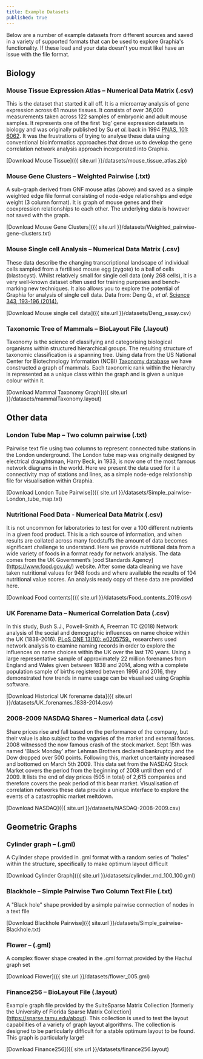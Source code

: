 ```yaml
---
title: Example Datasets
published: true
---
```


Below are a number of example datasets from different sources and saved in a variety of supported formats that can be used to explore Graphia's functionality. If these load and your data doesn't you most likel have an issue with the file format.

## **Biology**

### **Mouse Tissue Expression Atlas** – Numerical Data Matrix (.csv)

This is the dataset that started it all off. It is a microarray analysis of gene expression across 61 mouse tissues. It consists of over 36,000 measurements taken across 122 samples of embryonic and adult mouse samples. It represents one of the first ‘big’ gene expression datasets in biology and was originally published by Su _et al._ back in 1994 [PNAS, 101: 6062](https://www.ncbi.nlm.nih.gov/pmc/articles/PMC395923/). It was the frustrations of trying to analyse these data using conventional bioinformatics approaches that drove us to develop the gene correlation network analysis approach incorporated into Graphia.

[Download Mouse Tissue]({{ site.url }}/datasets/mouse_tissue_atlas.zip)

### **Mouse Gene Clusters** – Weighted Pairwise (.txt)

A sub-graph derived from GNF mouse atlas (above) and saved as a simple weighted edge file format consisting of node-edge relationships and edge weight (3 column format). It is graph of mouse genes and their coexpression relationships to each other. The underlying data is however not saved with the graph.

[Download Mouse Gene Clusters]({{ site.url }}/datasets/Weighted_pairwise-gene-clusters.txt)


### **Mouse Single cell Analysis** – Numerical Data Matrix (.csv)

These data describe the changing transcriptional landscape of individual cells sampled from a fertilised mouse egg (zygote) to a ball of cells (blastocyst). Whilst relatively small for single cell data (only 268 cells), it is a very well-known dataset often used for training purposes and bench-marking new techniques. It also allows you to explore the potential of Graphia for analysis of single cell data. Data from: Deng Q., _et al_.  [Science 343, 193-196 (2014).](http://science.sciencemag.org/content/343/6167/193.long)

[Download Mouse single cell data]({{ site.url }}/datasets/Deng_assay.csv)

### **Taxonomic Tree  of Mammals** – BioLayout File (.layout)

Taxonomy is the science of classifying and categorising biological organisms within structured hierarchical groups. The resulting structure of taxonomic classification is a spanning tree. Using data from the US National Center for Biotechnology Information (NCBI) [Taxonomy database](https://www.ncbi.nlm.nih.gov/taxonomy/) we have constructed a graph of mammals. Each taxonomic rank within the hierarchy is represented as a unique class within the graph and is given a unique colour within it.

[Download Mammal Taxonomy Graph]({{ site.url }}/datasets/mammalTaxonomy.layout)


## **Other data**

### **London Tube Map** – Two column pairwise (.txt)

Pairwise text file using two columns to represent connected tube stations in the London underground. The London tube map was originally designed by electrical draughtsman, Harry Beck, in 1933, is now one of the most famous network diagrams in the world. Here we present the data used for it a connectivity map of stations and lines, as a simple node-edge relationship file for visualisation within Graphia.

[Download London Tube Pairwise]({{ site.url }}/datasets/Simple_pairwise-London_tube_map.txt)

### **Nutritional Food Data** - Numerical Data Matrix (.csv)

It is not uncommon for laboratories to test for over a 100 different nutrients in a given food product. This is a rich source of information, and when results are collated across many foodstuffs the amount of data becomes significant challenge to understand. Here we provide nutritional data from a wide variety of foods in a format ready for network analysis. The data comes from the UK Government’s [ood Standards Agency] (https://www.food.gov.uk/) website. After some data cleaning we have taken nutritional values for 948 foods and where available the results of 104 nutritional value scores. An analysis ready copy of these data are provided here.

[Download Food contents]({{ site.url }}/datasets/Food_contents_2019.csv)


### **UK Forename Data** – Numerical Correlation Data (.csv)

In this study, Bush S.J., Powell-Smith A, Freeman TC (2018) Network analysis of the social and demographic influences on name choice within the UK (1838-2016). [PLoS ONE 13(10): e0205759.](https://journals.plos.org/plosone/article?id=10.1371/journal.pone.0205759), researchers used network analysis to examine naming records in order to explore the influences on name choices within the UK over the last 170 years. Using a large representative sample of approximately 22 million forenames from England and Wales given between 1838 and 2014, along with a complete population sample of births registered between 1996 and 2016, they demonstrated how trends in name usage can be visualised using Graphia software. 

[Download Historical UK forename data]({{ site.url }}/datasets/UK_forenames_1838-2014.csv)

### **2008-2009 NASDAQ Shares** – Numerical data (.csv)

Share prices rise and fall based on the performance of the company, but their value is also subject to the vagaries of the market and external forces. 2008 witnessed the now famous crash of the stock market. Sept 15th was named ‘Black Monday’ after Lehman Brothers declared bankruptcy and the Dow dropped over 500 points. Following this, market uncertainty increased and bottomed on March 5th 2009. This data set from the NASDAQ Stock Market covers the period from the beginning of 2008 until then end of 2009. It lists the end of day prices (505 in total) of 2,615 companies and therefore covers the peak period of this bear market. Visualisation of correlation networks these data provide a unique interface to explore the events of a catastrophic market meltdown.

[Download NASDAQ]({{ site.url }}/datasets/NASDAQ-2008-2009.csv)


## **Geometric Graphs**

### **Cylinder graph** – (.gml)

A Cylinder shape provided in .gml format with a random series of "holes" within the structure, specifically to make optimum layout difficult

[Download Cylinder Graph]({{ site.url }}/datasets/cylinder_rnd_100_100.gml)

### **Blackhole** – Simple Pairwise Two Column Text File (.txt)

A "Black hole" shape provided by a simple pairwise connection of nodes in a text file

[Download Blackhole Pairwise]({{ site.url }}/datasets/Simple_pairwise-Blackhole.txt)

### **Flower** – (.gml)

A complex flower shape created in the .gml format provided by the Hachul graph set

[Download Flower]({{ site.url }}/datasets/flower_005.gml)

### **Finance256** – BioLayout File (.layout)

Example graph file provided by the SuiteSparse Matrix Collection [formerly the University of Florida Sparse Matrix Collection] (https://sparse.tamu.edu/about). This collection is used to test the layout capabilities of a variety of graph layout algorithms. The collection is designed to be particularly difficult for a stable optimum layout to be found. This graph is particularly large!

[Download Finance256]({{ site.url }}/datasets/finance256.layout)
